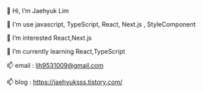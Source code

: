 👋 Hi, I’m Jaehyuk Lim

👋 I'm use javascript, TypeScript, React, Next.js , StyleComponent

👀 I’m interested React,Next.js

🌱 I’m currently learning React,TypeScript

📫 email : ljh9531009@gmail.com

📫 blog : https://jaehyuksss.tistory.com/
<!---
Jaehyuksssss/Jaehyuksssss is a ✨ special ✨ repository because its `README.md` (this file) appears on your GitHub profile.
You can click the Preview link to take a look at your changes.
--->

